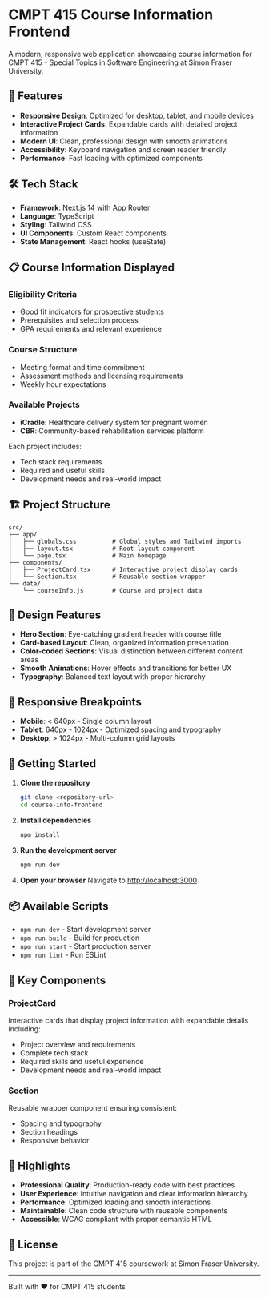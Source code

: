 # CMPT 415 Course Information Frontend

A modern, responsive web application showcasing course information for CMPT 415 - Special Topics in Software Engineering at Simon Fraser University.

## 🚀 Features

- **Responsive Design**: Optimized for desktop, tablet, and mobile devices
- **Interactive Project Cards**: Expandable cards with detailed project information
- **Modern UI**: Clean, professional design with smooth animations
- **Accessibility**: Keyboard navigation and screen reader friendly
- **Performance**: Fast loading with optimized components

## 🛠️ Tech Stack

- **Framework**: Next.js 14 with App Router
- **Language**: TypeScript
- **Styling**: Tailwind CSS
- **UI Components**: Custom React components
- **State Management**: React hooks (useState)

## 📋 Course Information Displayed

### Eligibility Criteria

- Good fit indicators for prospective students
- Prerequisites and selection process
- GPA requirements and relevant experience

### Course Structure

- Meeting format and time commitment
- Assessment methods and licensing requirements
- Weekly hour expectations

### Available Projects

- **iCradle**: Healthcare delivery system for pregnant women
- **CBR**: Community-based rehabilitation services platform

Each project includes:

- Tech stack requirements
- Required and useful skills
- Development needs and real-world impact

## 🏗️ Project Structure

```
src/
├── app/
│   ├── globals.css          # Global styles and Tailwind imports
│   ├── layout.tsx           # Root layout component
│   └── page.tsx             # Main homepage
├── components/
│   ├── ProjectCard.tsx      # Interactive project display cards
│   └── Section.tsx          # Reusable section wrapper
└── data/
    └── courseInfo.js        # Course and project data
```

## 🎨 Design Features

- **Hero Section**: Eye-catching gradient header with course title
- **Card-based Layout**: Clean, organized information presentation
- **Color-coded Sections**: Visual distinction between different content areas
- **Smooth Animations**: Hover effects and transitions for better UX
- **Typography**: Balanced text layout with proper hierarchy

## 📱 Responsive Breakpoints

- **Mobile**: < 640px - Single column layout
- **Tablet**: 640px - 1024px - Optimized spacing and typography
- **Desktop**: > 1024px - Multi-column grid layouts

## 🚀 Getting Started

1. **Clone the repository**

   ```bash
   git clone <repository-url>
   cd course-info-frontend
   ```

2. **Install dependencies**

   ```bash
   npm install
   ```

3. **Run the development server**

   ```bash
   npm run dev
   ```

4. **Open your browser**
   Navigate to [http://localhost:3000](http://localhost:3000)

## 📦 Available Scripts

- `npm run dev` - Start development server
- `npm run build` - Build for production
- `npm run start` - Start production server
- `npm run lint` - Run ESLint

## 🎯 Key Components

### ProjectCard

Interactive cards that display project information with expandable details including:

- Project overview and requirements
- Complete tech stack
- Required skills and useful experience
- Development needs and real-world impact

### Section

Reusable wrapper component ensuring consistent:

- Spacing and typography
- Section headings
- Responsive behavior

## 🌟 Highlights

- **Professional Quality**: Production-ready code with best practices
- **User Experience**: Intuitive navigation and clear information hierarchy
- **Performance**: Optimized loading and smooth interactions
- **Maintainable**: Clean code structure with reusable components
- **Accessible**: WCAG compliant with proper semantic HTML

## 📄 License

This project is part of the CMPT 415 coursework at Simon Fraser University.

---

Built with ❤️ for CMPT 415 students
